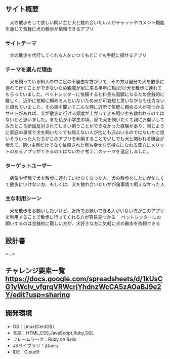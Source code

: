 # <dog worker>

## サイト概要
　犬の散歩をして欲しい飼い主と犬と触れ合いたい人がチャットやコメント機能を通じて気軽に犬の散歩が依頼できるアプリ

### サイトテーマ
　犬の散歩を代行してくれる人をいつでもどこでも手軽に探せるアプリ

### テーマを選んだ理由
　犬を飼っている知人の中に足の不自由な方がいて、その方は自分で犬を散歩に連れて行くことができないため親戚が家に来る半年に1回だけ犬を散歩に連れてもらっていました。ペットシッターに依頼すると料金も高額になるため金銭的に難しく、近所に気軽に頼める人もいないため犬が可哀想と思いながらも仕方ないと諦めていました。その話を聞いてこんな時に近所で気軽に頼める人が見つかるサイトがあれば、犬が散歩に行ける頻度が上がって犬も飼い主も救われるのではないかと思いました。また私が小学生の頃、家で犬を飼いたくて親にお願いしてみたところ断固反対されてしまい飼うことができなかった経験があり、同じように家庭の事情で犬を飼いたくても飼えない人が他にも沢山いるのではないかと思いそういった人たちがこのアプリを利用することで少しでも犬と関われる機会が増えて、飼い主側だけでなく依頼された側も幸せな気持ちになれる双方にメリットのあるアプリができるのではないかと考えこのテーマを選定しました。

### ターゲットユーザー
　病気や怪我で犬を散歩に連れていけなくなった人、犬の散歩をしたいが忙しくて散歩にいけない方、もしくは、犬を触れ合いたいがが諸事情で飼えなかった人

### 主な利用シーン
　犬を散歩をお願いしたいけど、近所でお願いできる人がいない方がこのアプリを利用することで散歩に行ってくれる方が容易見つかる
　ペットシッターにお願いするのは金銭的に難しい方が、犬好きな方に気軽に犬の散歩を依頼できる

## 設計書
<...>

## チャレンジ要素一覧<https://docs.google.com/spreadsheets/d/1kUsCG1yWcIv_vfgrqVRWcrjYhdnzWcCA5zAOaBJ9e2Y/edit?usp=sharing>


## 開発環境
- OS：Linux(CentOS)
- 言語：HTML,CSS,JavaScript,Ruby,SQL
- フレームワーク：Ruby on Rails
- JSライブラリ：jQuery
- IDE：Cloud9

